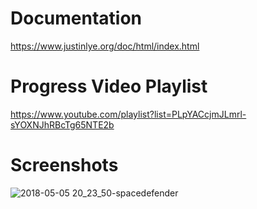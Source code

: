 # Documentation
https://www.justinlye.org/doc/html/index.html
# Progress Video Playlist
https://www.youtube.com/playlist?list=PLpYACcjmJLmrl-sYOXNJhRBcTg65NTE2b


# Screenshots
![2018-05-05 20_23_50-spacedefender](https://user-images.githubusercontent.com/22377921/39668942-e57cb7c2-50a2-11e8-8693-3728a9cb0950.png)
